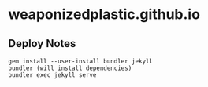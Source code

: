 # weaponizedplastic.github.io

## Deploy Notes

    gem install --user-install bundler jekyll
    bundler (will install dependencies)
    bundler exec jekyll serve
